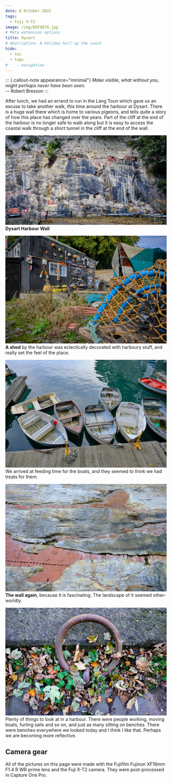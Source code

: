 ```yaml
---
date: 8 October 2022
tags:
  - Fuji X-T2
image: /img/DSF9879.jpg
# Meta extension options
title: Dysart
# description: A holiday hurl up the coast
hide:
  - toc
  - tags
#    - navigation
---
```


::: {.callout-note appearance="minimal"}
*Make visible, what without you, might perhaps never have been seen.*  
-- Robert Bresson
:::

After lunch, we had an errand to run in the Lang Toun which gave us an excuse to take another walk, this time around the harbour at Dysart. There is a huge wall there which is home to various pigeons, and tells quite a story of how this place has changed over the years. Part of the cliff at the end of the harbour is no longer safe to walk along but it is easy to access the coastal walk through a short tunnel in the cliff at the end of the wall.

![](/img/DSF9879.jpg)
**Dysart Harbour Wall**

![](/img/DSF9878.jpg)
**A shed** by the harbour was eclectically decorated with harboury stuff, and really set the feel of the place.

![](/img/DSF9882.jpg)
We arrived at feeding time for the boats, and they seemed to think we had treats for them.

![](/img/DSF9886.jpg)
**The wall again**, because it is fascinating. The landscape of it seemed other-worldly.


![](/img/DSF9885.jpg)
Plenty of things to look at in a harbour. There were people working, moving boats, furling sails and so on, and just as many sitting on benches. There were benches everywhere we looked today and I think I like that. Perhaps we are becoming more reflective.


## Camera gear

All of the pictures on this page were made with the Fujifilm Fujinon XF16mm F1.4 R WR prime lens and the Fuji X-T2 camera. They were  post-processed in Capture One Pro.